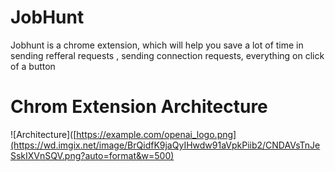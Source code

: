 # JobHunt
Jobhunt is a chrome extension, which will help you save a lot of time in sending refferal requests , sending connection requests, everything on click of a button


# Chrom Extension Architecture

![Architecture]([https://example.com/openai_logo.png](https://wd.imgix.net/image/BrQidfK9jaQyIHwdw91aVpkPiib2/CNDAVsTnJeSskIXVnSQV.png?auto=format&w=500)

